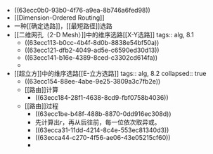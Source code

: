 - ((63ecc0b0-93b0-4f76-a9ea-8b746a6fed98))
- [[Dimension-Ordered Routing]]
- 一种[[确定选路]]，[[最短路径]]选路
- [[二维网孔（2-D Mesh）]]中的维序选路[[X-Y选路]]
  tags:: alg, 8.1
	- ((63ecc113-b0cc-4b4f-8d0b-8838e54bf50a))
	- ((63ecc121-dfb2-4049-ad5e-c6590ed30d13))
	- ((63ecc141-b16e-4389-8ced-c3302cd614fa))
	-
- [[超立方]]中的维序选路[[E-立方选路]]
  tags:: alg, 8.2
  collapsed:: true
	- ((63ecc154-88ee-4abe-9e25-3809a3c7fb2e))
	- [[路由]]计算
		- ((63ecc184-28f1-4638-8cd9-fbf0758b4036))
	- [[路由]]过程
		- ((63ecc1be-b48f-488b-8870-0dd916ec308d))
		- 先计算出r，再从后往前，每一位依次取异或。
		- ((63ecca31-11dd-4214-8c4e-553ec81340d3))
		- ((63ecca44-c270-4f56-ae06-43e05215cf60))
		-